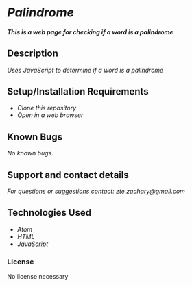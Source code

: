 # _Palindrome_

#### _This is a web page for checking if a word is a palindrome_

## Description

_Uses JavaScript to determine if a word is a palindrome_

## Setup/Installation Requirements

* _Clone this repository_
* _Open in a web browser_

## Known Bugs

_No known bugs._

## Support and contact details

_For questions or suggestions contact: zte.zachary@gmail.com_

## Technologies Used

* _Atom_
* _HTML_
* _JavaScript_

### License
No license necessary
